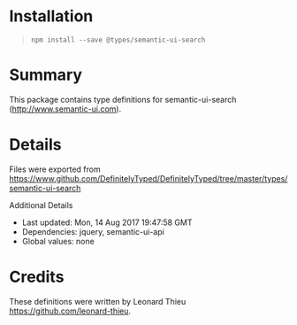 # Installation
> `npm install --save @types/semantic-ui-search`

# Summary
This package contains type definitions for semantic-ui-search (http://www.semantic-ui.com).

# Details
Files were exported from https://www.github.com/DefinitelyTyped/DefinitelyTyped/tree/master/types/semantic-ui-search

Additional Details
 * Last updated: Mon, 14 Aug 2017 19:47:58 GMT
 * Dependencies: jquery, semantic-ui-api
 * Global values: none

# Credits
These definitions were written by Leonard Thieu <https://github.com/leonard-thieu>.
